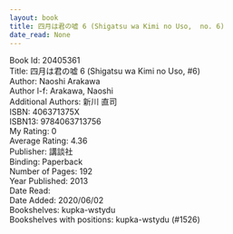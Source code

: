 ```yaml
---
layout: book
title: 四月は君の嘘 6 (Shigatsu wa Kimi no Uso,  no. 6)
date_read: None
---
```


Book Id: 20405361<br />
Title: 四月は君の嘘 6 (Shigatsu wa Kimi no Uso, #6)<br />
Author: Naoshi Arakawa<br />
Author l-f: Arakawa, Naoshi<br />
Additional Authors: 新川 直司<br />
ISBN: 406371375X<br />
ISBN13: 9784063713756<br />
My Rating: 0<br />
Average Rating: 4.36<br />
Publisher: 講談社<br />
Binding: Paperback<br />
Number of Pages: 192<br />
Year Published: 2013<br />
Date Read: <br />
Date Added: 2020/06/02<br />
Bookshelves: kupka-wstydu<br />
Bookshelves with positions: kupka-wstydu (#1526)<br />

